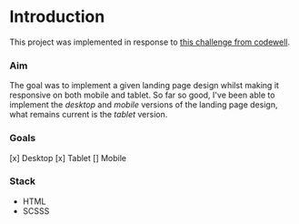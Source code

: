 # **Introduction**
This project was implemented in response to [this challenge from codewell](https://www.codewell.cc/challenges/chirp-landing-page--60fc1e36a383e41090a3c71c).

### **Aim**
The goal was to implement a given landing page design whilst making it responsive on both mobile and tablet. So far so good, I've been able to implement the _desktop_ and _mobile_ versions of the landing page design, what remains current is the _tablet_ version.

### **Goals**
[x] Desktop
[x] Tablet
[] Mobile

### **Stack**
- HTML
- SCSSS
